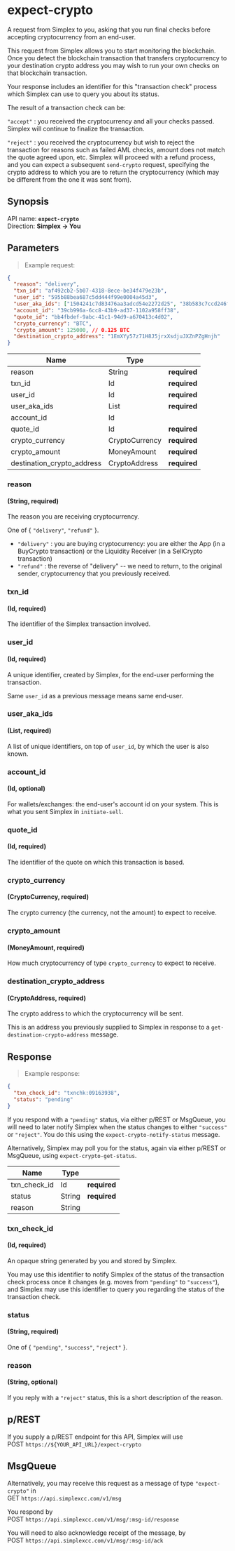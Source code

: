 # expect-crypto #

A request from Simplex to you, asking that you run final checks before accepting cryptocurrency from an end-user.

This request from Simplex allows you to start monitoring the blockchain. Once you detect the blockchain transaction that transfers cryptocurrency to your destination crypto address you may wish to run your own checks on that blockchain transaction.

Your response includes an identifier for this "transaction check" process which Simplex can use to query you about its status.

The result of a transaction check can be:

`"accept"` : you received the cryptocurrency and all your checks passed. Simplex will continue to finalize the transaction.

`"reject"` : you received the cryptocurrency but wish to reject the transaction for reasons such as failed AML checks, amount does not match the quote agreed upon, etc. Simplex will proceed with a refund process, and you can expect a subsequent `send-crypto` request, specifying the crypto address to which you are to return the cryptocurrency (which may be different from the one it was sent from).

## Synopsis ##

API name: **`expect-crypto`**  
Direction: **Simplex &rarr; You**

## Parameters ##

> Example request:

```json
{
  "reason": "delivery",
  "txn_id": "af492cb2-5b07-4318-8ece-be34f479e23b",
  "user_id": "595b88bea687c5dd444f99e0004a45d3",
  "user_aka_ids": ["1504241c7d83476aa3adcd54e2272d25", "38b583c7ccd246ffaed4ab0232b71647"],
  "account_id": "39cb996a-6cc8-43b9-ad37-1102a958ff38",
  "quote_id": "bb4fbdef-9abc-41c1-94d9-a670413c4d02",
  "crypto_currency": "BTC",
  "crypto_amount": 125000, // 0.125 BTC
  "destination_crypto_address": "1EmXYy57z71H8J5jrxXsdjuJXZnPZgHnjh"
}
```

Name                       | Type           |   |
-------------------------- | -------------- | - |
reason                     | String         | **required**
txn_id                     | Id             | **required**
user_id                    | Id             | **required**
user_aka_ids               | List<Id>       | **required**
account_id                 | Id             |
quote_id                   | Id             | **required**
crypto_currency            | CryptoCurrency | **required**
crypto_amount              | MoneyAmount    | **required**
destination_crypto_address | CryptoAddress  | **required**

### reason ###
#### (String, **required**)

The reason you are receiving cryptocurrency.

One of { `"delivery"`, `"refund"` }.

 * `"delivery"` : you are buying cryptocurrency: you are either the App (in a BuyCrypto transaction) or the Liquidity Receiver (in a SellCrypto transaction)
 * `"refund"` : the reverse of "delivery" -- we need to return, to the original sender, cryptocurrency that you previously received.

### txn_id ###
#### (Id, **required**)

The identifier of the Simplex transaction involved.

### user_id ###
#### (Id, **required**)

A unique identifier, created by Simplex, for the end-user performing the transaction.

Same `user_id` as a previous message means same end-user.

### user_aka_ids ###
#### (List<Id>, **required**)

A list of unique identifiers, on top of `user_id`, by which the user is also known.

### account_id ###
#### (Id, optional)

For wallets/exchanges: the end-user's account id on your system. This is what you sent Simplex in `initiate-sell`.

### quote_id ###
#### (Id, **required**)

The identifier of the quote on which this transaction is based.

### crypto_currency ###
#### (CryptoCurrency, **required**)

The crypto currency (the currency, not the amount) to expect to receive.

### crypto_amount ###
#### (MoneyAmount, **required**)

How much cryptocurrency of type `crypto_currency` to expect to receive.

### destination_crypto_address ###
#### (CryptoAddress, **required**)

The crypto address to which the cryptocurrency will be sent.

This is an address you previously supplied to Simplex in response to a `get-destination-crypto-address` message.

## Response ##

> Example response:

```json
{
  "txn_check_id": "txnchk:09163938",
  "status": "pending"
}
```

If you respond with a `"pending"` status, via either p/REST or MsgQueue, you will need to later notify Simplex when the status changes to either `"success"` or `"reject"`. You do this using the `expect-crypto-notify-status` message.

Alternatively, Simplex may poll you for the status, again via either p/REST or MsgQueue, using `expect-crypto-get-status`.

Name         | Type   |   |
------------ | ------ | - |
txn_check_id | Id     | **required**
status       | String | **required**
reason       | String |

### txn_check_id ###
#### (Id, **required**)

An opaque string generated by you and stored by Simplex.

You may use this identifier to notify Simplex of the status of the transaction check process once it changes (e.g. moves from `"pending"` to `"success"`), and Simplex may use this identifier to query you regarding the status of the transaction check.

### status ###
#### (String, **required**)

One of { `"pending"`, `"success"`, `"reject"` }.

### reason ###
#### (String, optional)

If you reply with a `"reject"` status, this is a short description of the reason.

## p/REST ##

If you supply a p/REST endpoint for this API, Simplex will use  
<span class="http-verb http-post">POST</span> `https://${YOUR_API_URL}/expect-crypto`

## MsgQueue ##

Alternatively, you may receive this request as a message of type `"expect-crypto"` in  
<span class="http-verb http-get">GET</span> `https://api.simplexcc.com/v1/msg`

You respond by  
<span class="http-verb http-post">POST</span> `https://api.simplexcc.com/v1/msg/:msg-id/response`

You will need to also acknowledge receipt of the message, by  
<span class="http-verb http-post">POST</span> `https://api.simplexcc.com/v1/msg/:msg-id/ack`

[modeline]: # ( vim: set ts=2 sw=2 expandtab wrap linebreak: )
